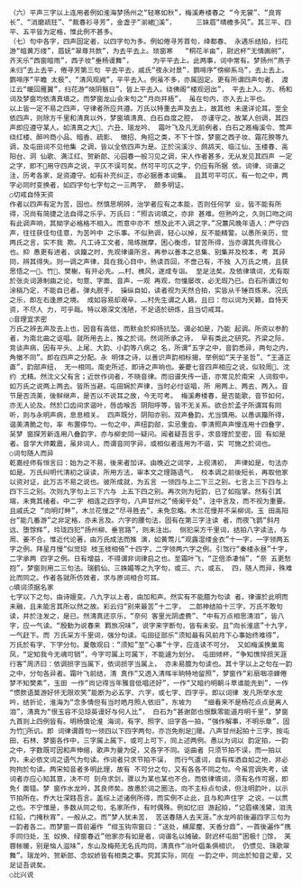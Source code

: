 <!-- { "loadSidebar": true } -->
    （六）平声三字以上连用者例如淮海梦扬州之“轻寒如秋”，梅溪寿楼春之 “今无裳”、“良宵长”、“消磨疏狂”、“裁春衫寻芳”，金盏子“湔裙溪”，     三妹眉“晴檐多风”。其三平、四平、五平皆为定格，惟此例不甚多。
    （七）句中各字，四声固定者，以四字句为多。例如倦寻芳首句，绛都春、 永遇乐结拍，扫花游“暗黄万缕”，眉妩“翠尊共款”，为去平去上。琐窗寒   “桐花半亩”，尉迟杯“无情画舸”，齐天乐“西窗暗雨”，西子妆“垂杨谩舞”，     为平平去上。此两事，词中常有。梦扬州“燕子未归”去上去平，倦寻芳第三句 平去平去，戚氏“夜永对景”，鹦啼序“傍柳系马”，去上去上。鹦啼序“平瞻 太极”、“清风观阙”，平平去入。例虽不多，亦属固定。更有所谓四声句者， 渡江云“暖回雁翼”，扫花游“晓阴翳日”，皆上平去入。绕佛阁“楼观迥出”， 平去上入。方、杨和词及梦窗均依清真填之。而梦窗龙山会末句之“月向井梧”， 虽在句内，亦入去上平也。
    以上皆一定不易之四声，守律者所应共遵。万氏以特重去声及去上，故其他 未遑详论耳。至全依四声，则除方千里和清真以外，梦窗填清真、白石自度之腔， 亦谨守之。故某人创调，其四声即应遵守某人。如清真之大、六丑、瑞龙吟、 霜叶飞及凡无前例者，白石之鬲梅溪令、莺声绕红楼、醉吟商小品、暗香、疏影、 徵招、角招之类，不下十馀，梦窗之西子妆、霜花腴等九调，及屯田词不见他集 之调，皆以全依四声为是。正於浣溪沙、鹧鸪天、临江仙、玉楼春、高阳台、洞 仙歌、满江红、贺新郎、沁园春一般习见之调，宋人作者甚多，无从发见其四声 一定之字，即不用守四声之说，平仄不误可矣。然可平可仄之字，仍应有所据 依。词律、词谱之注，历考各家，足资遵守。如有补充纠正，亦必据善本词集。 且其可平可仄，有一句之中，两字必同时变换者，如四字句七字句之一三两字， 颇多明证。    
    ○切戒自恃天资    
    作者以四声有定为苦，固也。然慎思明辨，治学者应有之本能，否则任何学 业，皆不能有所得，况尚有简捷之法自得之乐乎。万氏曰：“照古词填之，亦非 甚难。但熟吟之，久则口吻之间有此调声响，其拗字必格格不相入。而意中亦不 想及此不入调之字。”况蕙风晚年语人：严守四声，往往获佳句佳意，为苦吟中 之乐事。不似熟调，轻心以掉，反不能精警。以愚所亲历，觉两氏之言，实不我 欺。凡工诗工文者，简练揣摩，困心衡虑，甘苦所得，当亦谓其先得我心也。抑 愚更有进者，讽籀之时，先观律谱所言。再参以善本之总集、别集并及校本，考 其异同，辨其得失。则一调之声律，具在我心目中，熟读百回，不啻己有，不独 入万氏之境，且获思悟之一。竹、樊榭，有开必先。︹村、樵风，遂成专诣。 至足法矣。及依律填词，尤有取於张炎词源制曲之论，句意、字面、音声，一观 再观，勿憧屡改，必无瑕乃已。白石所谓过旬涂稿乃定，不能自已者。弹丸脱手， 操纵自如，读者视为天然合拍，实皆从千锤百炼来。况氏之乐，即左右逢原之境。 成如容易却艰辛。︹村先生谓之人籁。且曰：勿以词为天籁，自恃天资，不尽人 力，可乎哉。特以艰深文浅陋，不足语於研炼，且当切戒耳。
    ○音理宜求密
    万氏之辨去声及去上也，因音有高低，而默会於抑扬抗坠。谓必如是，乃能 起调。所资以参酌者，为南北曲之讴唱。就所用去上，推之於词。然词所承之诗， 早有类此之研究。齐梁之际，竞谈声病，因有平头、上尾、大韵、小韵等八病之 名，所谓“五字之中，音韵悉异，两句之内，角徵不同”。即在四声之分配。永 明体之诗，以善识声韵相标揭，举例如“天子圣哲”、“王道正直”，韵部声纽， 无一相同。南史所述，即诗之声响也。姜夔七音四声相应之说，似较周、沈约 尤精。然沈义父有言；近世作词者，不晓音律。而旧谱失传一语，亦常见於南宋 人词叙中。如万氏之说两上两去。皆所当避。屯田娴於声律，当时必付讴唱，所 用两上、两去、两入。音节是否流美，後鲜继声，是否以不说耳之故，今无可考。 梅溪寿楼春，是否能歌，音节如何，亦无人论及。然於口齿间求谐叶，唇齿喉舌 阴阳呼等，皆不无关系。欲合於孟子所谓耳有同听，则与永明声病，息息相关。 四声既分，阴阳亦别。双声叠韵，尤当慎用。以愚讽籀所得，谐美清脆之句，率 布置停匀。一句之中，声纽韵部，实忌重沓。李清照声声慢连用十四叠字，吴梦 窗探芳新连用八叠韵字，亦与柳史同一疑问。闻者疑吾言乎，求音理於至密，固 有如是者。音学大师戴震，虽非词人，而谓音同字异，或相似者连用为不谐，实 可施之於词也。
    ○词句随人而异    
    乾嘉经师有恒言曰：始为之不易，後来者加详。由晚近之词学，上视清初， 声律如是，句法亦如是。万氏纠明代清初之误读，所用方法，审本文之理路语气， 校本调之前後短长，再取他家以资对证，此万古不易之说也。彼所成就，为五言 一领四与上二下三之别。七言上三下四与上四下三之别。次则九字句上三下六与 上五下四之别。再次则为短韵，已了如指掌。然有引其端，未竟其绪者。中二字 相连之四字句，八声甘州之“倚阑干处”，注中言及，而不视为重要。且戚氏之 “向明灯畔”，木兰花慢之“尽寻胜去”，未免忽略。木兰花慢并不采柳词。玉 田高阳台“能几番游”之非定格，亦未言及。六字的腰句法，固有在第三字注读 者，而夜飞鹊“斜月远、堕馀辉”，玲珑四犯“扬州柳、垂官路”，则未注出。 侧犯采方千里词，结拍八字读法，与周、姜不合。惟近代论著，由万氏成法而推 演，如黄莺儿“观露湿缕金衣”十一字，一字领两五字之例。拜星月慢“似觉琼 枝玉枝相倚”十四字，二字领两六字之例。引驾行“秦楼永昼”十字，二字承两 四字之例。日有增益，不得谓非词律启之也。至霜叶飞，“正倍添凄悄”，“奈 五更愁抱”，梦窗则用二三句法。瑞鹤仙、三姝媚等之九字句，或三、六，或五、 四，随人而异，殊难比而同之。作者各就所仿效者，求与原词相合可耳。
    ○填词须据名家    
    七字以下之句，由诗嬗变。八九字以上者，由加和声。然实有不能臆为句读 者。律谱於此明而未融，且未能言其所以然之故。彩云归“别来最苦”十二字， 二郎神结拍十三字，万氏不敢句读，并於注发之，是已。然清真还京乐，“奈何 客里光阴虚费”、“中有万点相思清泪”，皆八字，应一气读。“殷勤为说春来 羁旅况味”，说字来字断句，皆有未安。且“向长淮底”十九字，一气赶下。而 万氏采方千里词，强分句读。屯田征部乐“须知最有风前月下心事始终难得”， 万氏於有字、下字分句。夏敬观曰：“须知”至“心事”十字，应连读不可分。 又如梅溪换巢鸾凤，“定知我今无魂可销”，今字可属上可属下，不能遽为划分。 屯田倾杯，“争知憔悴损天涯行客”周济曰：依调损字当属下，依词损字当属上， 亦未易臆为句读也。其十字以上之句在一韵之中，分句各异者。霜叶飞前结，清 真作“又透入清晖半晌特地留照”，梦窗作“彩扇咽凉蝉倦梦不知樊素”，玉田 一作“尚记得当年雅音低唱还好”，一作“又暗约明朝斗草谁能先到”，一作   “惯款语莫游好怀无限欢笑”能断为必五字、六字，或七字、四字乎。即以词律 发凡所举水龙吟，结折论，淮海为“念多情但有当时皓月照人依旧”，东坡为   “细看来不是杨花点点是离人泪”，清真为“恨玉容不见琼英谩好与何人比”， 白石为“甚谢郎也恨飘零能道月明千里”，梦窗九首则上四例皆有。明杨慎论淮 海词，有字、照字、旧字各一拍，“强作解事，不明乐章”，固为竹所讥。即 词律谓首句一领四以下四字两句，亦岂免削足屦。八声甘州起拍十三字，按屯 田、石林、梦窗各作中，三字属上属下，或可上可下，同上述两例。愚以为词以 韵定拍，一韵之中，字数既可因和声伸缩，歌声为曼为促，又各字不同。讴曲者 只须节拍不误，而一拍以内，未必依文词之语气为句读。作词者只求节拍不误， 而行气遣词，自有挥洒自如之地，非必拘拘於句读。两宋知音者多明此理，故有 不可分之句，又有各各不同之句。今虽宫调失考，读词者亦应心知其意，决不可 刻舟求剑，骤以为某也某也不合。而依律填词，须有名作可据，即免亻面错。梦 窗作水龙吟，其良师矣。故愚於词之圈法，向不主标点句读，但注明韵叶，以示 节拍所在。乔大壮深韪吾言。盖综上述诸例所得，而实例不止此，且与和声住字 之说，一以贯之也。不宁惟是，多数从同之句，名家所作，有时偶殊。例如忆旧 游起拍，“记眉横浅黛，泪洗红铅，门掩秋宵”，一般从之。而“梦人犹未苦， 苦送春随人去天涯。”水龙吟前後遍四字三句为一韵者各二。而梦窗一首前遍作 “绀玉钩帘窗曰：“送处，横犀麈、天香分鼎”，一首後遍作“携手同归处，玉 奴换、绿窗春近”他家亦有如是者，词谱名以摊破。尉迟杯屯田“困极忄馀， 芙蓉帐暖，别是恼人滋味”，东山及梅苑无名氏均同，清真作“冶叶倡条俱相识， 仍惯见、珠歌翠舞”。瑞龙吟、贺新郎、念奴娇皆有相类之事。究其实际，同在 一韵之中，同出於知音之辈，又足证吾说矣。
    ○比兴说  

